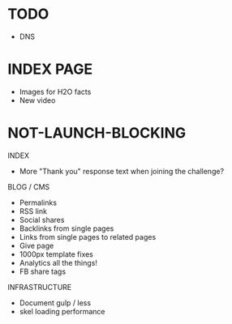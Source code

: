 TODO
========
- DNS

INDEX PAGE
======
- Images for H2O facts
- New video


NOT-LAUNCH-BLOCKING
=======
INDEX
- More "Thank you" response text when joining the challenge?

BLOG / CMS
- Permalinks
- RSS link
- Social shares
- Backlinks from single pages
- Links from single pages to related pages
- Give page
- 1000px template fixes
- Analytics all the things!
- FB share tags

INFRASTRUCTURE
- Document gulp / less
- skel loading performance
